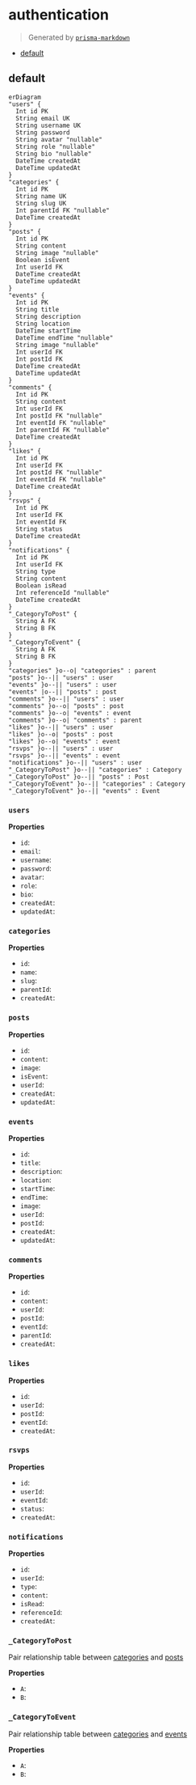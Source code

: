 # authentication
> Generated by [`prisma-markdown`](https://github.com/samchon/prisma-markdown)

- [default](#default)

## default
```mermaid
erDiagram
"users" {
  Int id PK
  String email UK
  String username UK
  String password
  String avatar "nullable"
  String role "nullable"
  String bio "nullable"
  DateTime createdAt
  DateTime updatedAt
}
"categories" {
  Int id PK
  String name UK
  String slug UK
  Int parentId FK "nullable"
  DateTime createdAt
}
"posts" {
  Int id PK
  String content
  String image "nullable"
  Boolean isEvent
  Int userId FK
  DateTime createdAt
  DateTime updatedAt
}
"events" {
  Int id PK
  String title
  String description
  String location
  DateTime startTime
  DateTime endTime "nullable"
  String image "nullable"
  Int userId FK
  Int postId FK
  DateTime createdAt
  DateTime updatedAt
}
"comments" {
  Int id PK
  String content
  Int userId FK
  Int postId FK "nullable"
  Int eventId FK "nullable"
  Int parentId FK "nullable"
  DateTime createdAt
}
"likes" {
  Int id PK
  Int userId FK
  Int postId FK "nullable"
  Int eventId FK "nullable"
  DateTime createdAt
}
"rsvps" {
  Int id PK
  Int userId FK
  Int eventId FK
  String status
  DateTime createdAt
}
"notifications" {
  Int id PK
  Int userId FK
  String type
  String content
  Boolean isRead
  Int referenceId "nullable"
  DateTime createdAt
}
"_CategoryToPost" {
  String A FK
  String B FK
}
"_CategoryToEvent" {
  String A FK
  String B FK
}
"categories" }o--o| "categories" : parent
"posts" }o--|| "users" : user
"events" }o--|| "users" : user
"events" |o--|| "posts" : post
"comments" }o--|| "users" : user
"comments" }o--o| "posts" : post
"comments" }o--o| "events" : event
"comments" }o--o| "comments" : parent
"likes" }o--|| "users" : user
"likes" }o--o| "posts" : post
"likes" }o--o| "events" : event
"rsvps" }o--|| "users" : user
"rsvps" }o--|| "events" : event
"notifications" }o--|| "users" : user
"_CategoryToPost" }o--|| "categories" : Category
"_CategoryToPost" }o--|| "posts" : Post
"_CategoryToEvent" }o--|| "categories" : Category
"_CategoryToEvent" }o--|| "events" : Event
```

### `users`

**Properties**
  - `id`: 
  - `email`: 
  - `username`: 
  - `password`: 
  - `avatar`: 
  - `role`: 
  - `bio`: 
  - `createdAt`: 
  - `updatedAt`: 

### `categories`

**Properties**
  - `id`: 
  - `name`: 
  - `slug`: 
  - `parentId`: 
  - `createdAt`: 

### `posts`

**Properties**
  - `id`: 
  - `content`: 
  - `image`: 
  - `isEvent`: 
  - `userId`: 
  - `createdAt`: 
  - `updatedAt`: 

### `events`

**Properties**
  - `id`: 
  - `title`: 
  - `description`: 
  - `location`: 
  - `startTime`: 
  - `endTime`: 
  - `image`: 
  - `userId`: 
  - `postId`: 
  - `createdAt`: 
  - `updatedAt`: 

### `comments`

**Properties**
  - `id`: 
  - `content`: 
  - `userId`: 
  - `postId`: 
  - `eventId`: 
  - `parentId`: 
  - `createdAt`: 

### `likes`

**Properties**
  - `id`: 
  - `userId`: 
  - `postId`: 
  - `eventId`: 
  - `createdAt`: 

### `rsvps`

**Properties**
  - `id`: 
  - `userId`: 
  - `eventId`: 
  - `status`: 
  - `createdAt`: 

### `notifications`

**Properties**
  - `id`: 
  - `userId`: 
  - `type`: 
  - `content`: 
  - `isRead`: 
  - `referenceId`: 
  - `createdAt`: 

### `_CategoryToPost`
Pair relationship table between [categories](#categories) and [posts](#posts)

**Properties**
  - `A`: 
  - `B`: 

### `_CategoryToEvent`
Pair relationship table between [categories](#categories) and [events](#events)

**Properties**
  - `A`: 
  - `B`: 